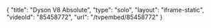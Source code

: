 {
    "title": "Dyson V8 Absolute",
    "type": "solo",
    "layout": "iframe-static",
    "videoId": "85458772",
    "url": "\/tvpembed\/85458772"
}